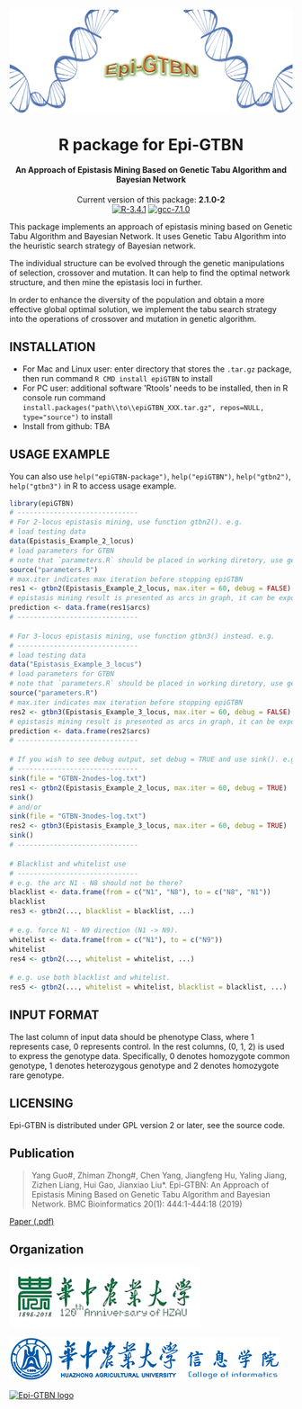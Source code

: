 <!-- <img align="center" src='./HZAU-120th-slogan.jpg'/> -->
<img align="center" src='./Epi-GTBN_banner.png'/>

<h1 align="center">
  R package for Epi-GTBN
</h1>

<h4 align="center">An Approach of Epistasis Mining Based on Genetic Tabu Algorithm and Bayesian Network</h4>

<p align="center">
  Current version of this package: <strong>2.1.0-2</strong><br/>
  <a href="https://cran.r-project.org"><img src="https://img.shields.io/badge/R-3.4.1-green.svg" alt="R-3.4.1"/></a>
  <a href="http://gcc.gnu.org"><img src="https://img.shields.io/badge/gcc-7.1.0-green.svg" alt="gcc-7.1.0"/></a>
</p>

This package implements an approach of epistasis mining based on Genetic Tabu Algorithm and Bayesian Network.
It uses Genetic Tabu Algorithm into the heuristic search strategy of Bayesian network.

The individual structure can be evolved through the genetic manipulations of selection, crossover and mutation. It can help to find the optimal network structure, and then mine the epistasis loci in further.

In order to enhance the diversity of the population and obtain a more effective global optimal solution, we implement the tabu search strategy into the operations of crossover and mutation in genetic algorithm.                    

## INSTALLATION
                    
- For Mac and Linux user: enter directory that stores the `.tar.gz` package, then run command `R CMD install epiGTBN` to install
- For PC user: additional software 'Rtools' needs to be installed, then in R console run command `install.packages("path\\to\\epiGTBN_XXX.tar.gz", repos=NULL, type="source")` to install
- Install from github: TBA

## USAGE EXAMPLE

You can also use `help("epiGTBN-package")`, `help("epiGTBN")`, `help("gtbn2")`, `help("gtbn3")` in R to access usage example.

```R
library(epiGTBN)
# ------------------------------
# For 2-locus epistasis mining, use function gtbn2(). e.g.
# load testing data
data(Epistasis_Example_2_locus)
# load parameters for GTBN
# note that `parameters.R` should be placed in working diretory, use getwd() or setwd() to get or set your working diretory
source("parameters.R")
# max.iter indicates max iteration before stopping epiGTBN
res1 <- gtbn2(Epistasis_Example_2_locus, max.iter = 60, debug = FALSE)
# epistasis mining result is presented as arcs in graph, it can be export to data frame using code below
prediction <- data.frame(res1$arcs)
# ------------------------------

# For 3-locus epistasis mining, use function gtbn3() instead. e.g.
# ------------------------------
# load testing data
data("Epistasis_Example_3_locus")
# load parameters for GTBN
# note that `parameters.R` should be placed in working diretory, use getwd() or setwd() to get or set your working diretory
source("parameters.R")
# max.iter indicates max iteration before stopping epiGTBN
res2 <- gtbn3(Epistasis_Example_3_locus, max.iter = 60, debug = FALSE)
# epistasis mining result is presented as arcs in graph, it can be export to data frame using code below
prediction <- data.frame(res2$arcs)
# ------------------------------

# If you wish to see debug output, set debug = TRUE and use sink(). e.g. 
# ------------------------------
sink(file = "GTBN-2nodes-log.txt")
res1 <- gtbn2(Epistasis_Example_2_locus, max.iter = 60, debug = TRUE)
sink()
# and/or
sink(file = "GTBN-3nodes-log.txt")
res2 <- gtbn3(Epistasis_Example_3_locus, max.iter = 60, debug = TRUE)
sink()
# ------------------------------

# Blacklist and whitelist use
# ------------------------------
# e.g. the arc N1 - N8 should not be there?
blacklist <- data.frame(from = c("N1", "N8"), to = c("N8", "N1"))
blacklist
res3 <- gtbn2(..., blacklist = blacklist, ...)

# e.g. force N1 - N9 direction (N1 -> N9).
whitelist <- data.frame(from = c("N1"), to = c("N9"))
whitelist
res4 <- gtbn2(..., whitelist = whitelist, ...)

# e.g. use both blacklist and whitelist.
res5 <- gtbn2(..., whitelist = whitelist, blacklist = blacklist, ...)
```

## INPUT FORMAT                    

The last column of input data should be phenotype Class, where 1 represents case, 0 represents control. 
In the rest columns, (0, 1, 2) is used to express the genotype data. Specifically, 0 denotes homozygote common genotype, 1 denotes heterozygous genotype and 2 denotes homozygote rare genotype.

## LICENSING

Epi-GTBN is distributed under GPL version 2 or later, see the source code.    

## Publication

> Yang Guo#, Zhiman Zhong#, Chen Yang, Jiangfeng Hu, Yaling Jiang, Zizhen Liang, Hui Gao, Jianxiao Liu*. Epi-GTBN: An Approach of Epistasis Mining Based on Genetic Tabu Algorithm and Bayesian Network. BMC Bioinformatics 20(1): 444:1-444:18 (2019)

[Paper (.pdf)](https://bmcbioinformatics.biomedcentral.com/articles/10.1186/s12859-019-3022-z)

## Organization

<img src="./HZAU-120th.png" alt="HZAU-120th" width = 340px/><br/>

<img src="./COI.png" alt="College of Infomatics, HZAU" />

<a href="https://github.com/Epi-GTBN"><img src="https://sgyzetrov.github.io/images/epiGTBN-horizontal.png" alt="Epi-GTBN logo" title="An Approach of Epistasis Mining Based on Genetic Tabu Algorithm and Bayesian Network" height = 100px/></a>

